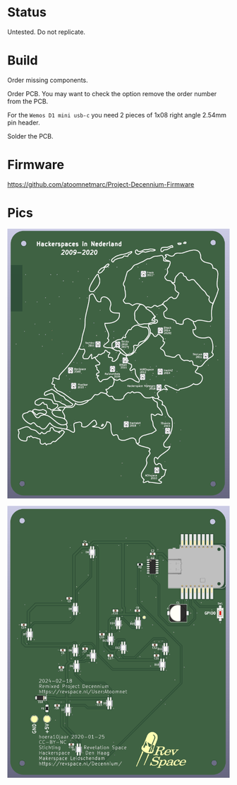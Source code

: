 # Status

Untested. Do not replicate.

# Build

Order missing components.

Order PCB. You may want to check the option remove the order number from the PCB.

For the `Wemos D1 mini usb-c` you need 2 pieces of 1x08 right angle 2.54mm pin header.

Solder the PCB.

# Firmware

https://github.com/atoomnetmarc/Project-Decennium-Firmware

# Pics

![Front of PCB](Project-Decennium-Front.png)

![Back of PCB](Project-Decennium-Back.png)